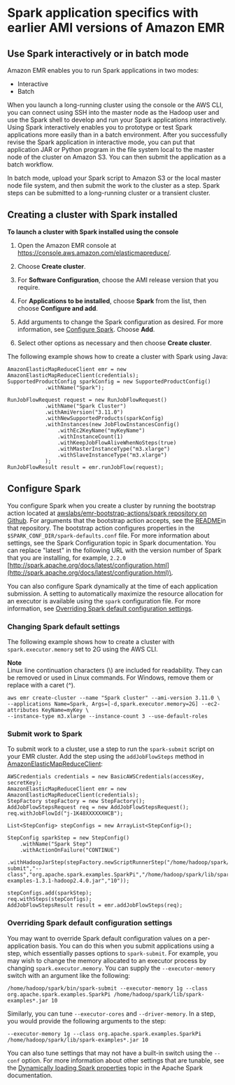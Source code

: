 # Spark application specifics with earlier AMI versions of Amazon EMR<a name="emr-3x-spark"></a>

## Use Spark interactively or in batch mode<a name="emr-3x-spark-interactive-batch"></a>

Amazon EMR enables you to run Spark applications in two modes: 
+ Interactive
+ Batch

When you launch a long\-running cluster using the console or the AWS CLI, you can connect using SSH into the master node as the Hadoop user and use the Spark shell to develop and run your Spark applications interactively\. Using Spark interactively enables you to prototype or test Spark applications more easily than in a batch environment\. After you successfully revise the Spark application in interactive mode, you can put that application JAR or Python program in the file system local to the master node of the cluster on Amazon S3\. You can then submit the application as a batch workflow\.

In batch mode, upload your Spark script to Amazon S3 or the local master node file system, and then submit the work to the cluster as a step\. Spark steps can be submitted to a long\-running cluster or a transient cluster\.

## Creating a cluster with Spark installed<a name="emr-3x-spark-install"></a>

**To launch a cluster with Spark installed using the console**

1. Open the Amazon EMR console at [https://console\.aws\.amazon\.com/elasticmapreduce/](https://console.aws.amazon.com/elasticmapreduce/)\.

1. Choose **Create cluster**\.

1. For **Software Configuration**, choose the AMI release version that you require\.

1.  For **Applications to be installed**, choose **Spark** from the list, then choose **Configure and add**\.

1. Add arguments to change the Spark configuration as desired\. For more information, see [Configure Spark](#emr-3x-spark-configure)\. Choose **Add**\.

1.  Select other options as necessary and then choose **Create cluster**\.

The following example shows how to create a cluster with Spark using Java:

```
AmazonElasticMapReduceClient emr = new AmazonElasticMapReduceClient(credentials);
SupportedProductConfig sparkConfig = new SupportedProductConfig()
			.withName("Spark");

RunJobFlowRequest request = new RunJobFlowRequest()
			.withName("Spark Cluster")
			.withAmiVersion("3.11.0")
			.withNewSupportedProducts(sparkConfig)
			.withInstances(new JobFlowInstancesConfig()
				.withEc2KeyName("myKeyName")
				.withInstanceCount(1)
				.withKeepJobFlowAliveWhenNoSteps(true)
				.withMasterInstanceType("m3.xlarge")
				.withSlaveInstanceType("m3.xlarge")
			);			
RunJobFlowResult result = emr.runJobFlow(request);
```

## Configure Spark<a name="emr-3x-spark-configure"></a>

You configure Spark when you create a cluster by running the bootstrap action located at [awslabs/emr\-bootstrap\-actions/spark repository on Github](https://github.com/awslabs/emr-bootstrap-actions/tree/master/spark)\. For arguments that the bootstrap action accepts, see the [README](https://github.com/awslabs/emr-bootstrap-actions/blob/master/spark/README.md)in that repository\. The bootstrap action configures properties in the `$SPARK_CONF_DIR/spark-defaults.conf` file\. For more information about settings, see the Spark Configuration topic in Spark documentation\. You can replace "latest" in the following URL with the version number of Spark that you are installing, for example, `2.2.0` [http://spark.apache.org/docs/latest/configuration.html](http://spark.apache.org/docs/latest/configuration.html)\.

You can also configure Spark dynamically at the time of each application submission\. A setting to automatically maximize the resource allocation for an executor is available using the `spark` configuration file\. For more information, see [Overriding Spark default configuration settings](#emr-3x-spark-dynamic-configuration)\.

### Changing Spark default settings<a name="emr-3x-spark-default-settings"></a>

The following example shows how to create a cluster with `spark.executor.memory` set to 2G using the AWS CLI\.

**Note**  
Linux line continuation characters \(\\\) are included for readability\. They can be removed or used in Linux commands\. For Windows, remove them or replace with a caret \(^\)\.

```
aws emr create-cluster --name "Spark cluster" --ami-version 3.11.0 \
--applications Name=Spark, Args=[-d,spark.executor.memory=2G] --ec2-attributes KeyName=myKey \
--instance-type m3.xlarge --instance-count 3 --use-default-roles
```

### Submit work to Spark<a name="emr-3x-spark-submit-work"></a>

To submit work to a cluster, use a step to run the `spark-submit` script on your EMR cluster\. Add the step using the `addJobFlowSteps` method in [AmazonElasticMapReduceClient](https://docs.aws.amazon.com/AWSJavaSDK/latest/javadoc/com/amazonaws/services/elasticmapreduce/AmazonElasticMapReduceClient.html):

```
AWSCredentials credentials = new BasicAWSCredentials(accessKey, secretKey);
AmazonElasticMapReduceClient emr = new AmazonElasticMapReduceClient(credentials);
StepFactory stepFactory = new StepFactory();
AddJobFlowStepsRequest req = new AddJobFlowStepsRequest();
req.withJobFlowId("j-1K48XXXXXXHCB");

List<StepConfig> stepConfigs = new ArrayList<StepConfig>();
		
StepConfig sparkStep = new StepConfig()
	.withName("Spark Step")
	.withActionOnFailure("CONTINUE")
	.withHadoopJarStep(stepFactory.newScriptRunnerStep("/home/hadoop/spark/bin/spark-submit","--class","org.apache.spark.examples.SparkPi","/home/hadoop/spark/lib/spark-examples-1.3.1-hadoop2.4.0.jar","10"));

stepConfigs.add(sparkStep);
req.withSteps(stepConfigs);
AddJobFlowStepsResult result = emr.addJobFlowSteps(req);
```

### Overriding Spark default configuration settings<a name="emr-3x-spark-dynamic-configuration"></a>

You may want to override Spark default configuration values on a per\-application basis\. You can do this when you submit applications using a step, which essentially passes options to `spark-submit`\. For example, you may wish to change the memory allocated to an executor process by changing `spark.executor.memory`\. You can supply the `--executor-memory` switch with an argument like the following:

```
/home/hadoop/spark/bin/spark-submit --executor-memory 1g --class org.apache.spark.examples.SparkPi /home/hadoop/spark/lib/spark-examples*.jar 10
```

Similarly, you can tune `--executor-cores` and `--driver-memory`\. In a step, you would provide the following arguments to the step:

```
--executor-memory 1g --class org.apache.spark.examples.SparkPi /home/hadoop/spark/lib/spark-examples*.jar 10
```

You can also tune settings that may not have a built\-in switch using the `--conf` option\. For more information about other settings that are tunable, see the [Dynamically loading Spark properties](https://spark.apache.org/docs/latest/configuration.html#dynamically-loading-spark-properties) topic in the Apache Spark documentation\.